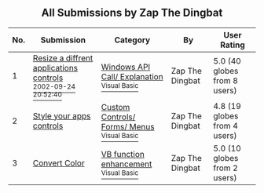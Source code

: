 ﻿<div align="center">

## All Submissions by Zap The Dingbat

</div>

No.  | Submission | Category | By   | User Rating
---- | ---------- | -------- | ---- | -----------
1 | [Resize a diffrent applications controls<br /><sup>2002-09-24 20:52:40</sup>](https://github.com/Planet-Source-Code/zap-the-dingbat-resize-a-diffrent-applications-controls__1-39236) | [Windows API Call/ Explanation<br /><sup>Visual Basic</sup>](../ByCategory/windows-api-call-explanation__1-39.md) | Zap The Dingbat | 5.0 (40 globes from 8 users)
2 | [Style your apps controls<br />](https://github.com/Planet-Source-Code/zap-the-dingbat-style-your-apps-controls__1-39052) | [Custom Controls/ Forms/  Menus<br /><sup>Visual Basic</sup>](../ByCategory/custom-controls-forms-menus__1-4.md) | Zap The Dingbat | 4.8 (19 globes from 4 users)
3 | [Convert Color<br />](https://github.com/Planet-Source-Code/zap-the-dingbat-convert-color__1-43319) | [VB function enhancement<br /><sup>Visual Basic</sup>](../ByCategory/vb-function-enhancement__1-25.md) | Zap The Dingbat | 5.0 (10 globes from 2 users)
